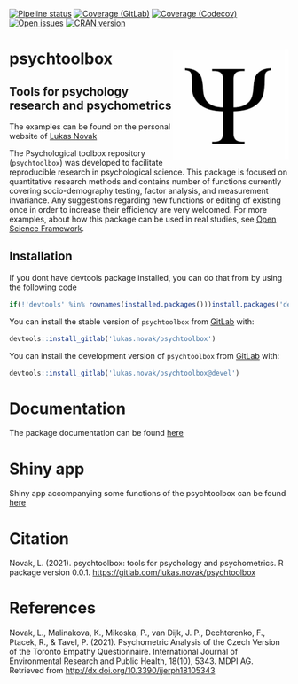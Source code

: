 
<!-- badges: start -->
[![Pipeline status](https://gitlab.com/lukas.novak/psychtoolbox/badges/master/pipeline.svg)](https://gitlab.com/lukas.novak/psychtoolbox/-/commits/master)
[![Coverage (GitLab)](https://gitlab.com/lukas.novak/psychtoolbox/badges/master/coverage.svg?job=coverage)](https://gitlab.com/lukas.novak/psychtoolbox/-/commits/master)
[![Coverage (Codecov)](https://codecov.io/gl/lukas.novak/psychtoolbox/branch/master/graph/badge.svg)](https://codecov.io/gl/lukas.novak/psychtoolbox?branch=master)
[![Open issues](https://img.shields.io/gitlab/issues/open/lukas.novak/psychtoolbox)](https://gitlab.com/lukas.novak/psychtoolbox/-/issues)
[![CRAN version](https://www.r-pkg.org/badges/version/psychtoolbox)](https://cran.r-project.org/package=psychtoolbox)

<!-- badges: end -->

# <img src='images/psych.png' align="right" height="200" />

# psychtoolbox

## Tools for psychology research and psychometrics

The examples can be found on the personal website of [Lukas
Novak](https://lukasnovak.online/)

<!--------------------------------------------->
<!-- Start of a custom bit for every package -->
<!--------------------------------------------->

The Psychological toolbox repository (`psychtoolbox`) was developed to
facilitate reproducible research in psychological science. This package
is focused on quantitative research methods and contains number of
functions currently covering socio-demography testing, factor analysis,
and measurement invariance. Any suggestions regarding new functions or
editing of existing once in order to increase their efficiency are very
welcomed. For more examples, about how this package can be used in real
studies, see [Open Science Framework](https://osf.io/9zhpj/).

<!--------------------------------------------->
<!--  End of a custom bit for every package  -->
<!--------------------------------------------->

## Installation

If you dont have devtools package installed, you can do that from by
using the following code

``` r
if(!'devtools' %in% rownames(installed.packages()))install.packages('devtools')
```

You can install the stable version of `psychtoolbox` from
[GitLab](https://about.gitlab.com/) with:

``` r
devtools::install_gitlab('lukas.novak/psychtoolbox')
```

You can install the development version of `psychtoolbox` from
[GitLab](https://about.gitlab.com/) with:

``` r
devtools::install_gitlab('lukas.novak/psychtoolbox@devel')
```

<!--------------------------------------------->
<!-- Start of a custom bit for every package -->
<!--------------------------------------------->
<!-- ## References ##• -->

# Documentation

The package documentation can be found [here](psychtoolbox_0.0.1.pdf)

# Shiny app

Shiny app accompanying some functions of the psychtoolbox can be found
[here](https://ja2qga-luk0-nov0k.shinyapps.io/lasy/?_ga=2.99139742.1229221532.1676069241-1657799194.1676069241)

# Citation

Novak, L. (2021). psychtoolbox: tools for psychology and psychometrics.
R package version 0.0.1. <https://gitlab.com/lukas.novak/psychtoolbox>

# References

Novak, L., Malinakova, K., Mikoska, P., van Dijk, J. P., Dechterenko,
F., Ptacek, R., & Tavel, P. (2021). Psychometric Analysis of the Czech
Version of the Toronto Empathy Questionnaire. International Journal of
Environmental Research and Public Health, 18(10), 5343. MDPI AG.
Retrieved from <http://dx.doi.org/10.3390/ijerph18105343>

<!--------------------------------------------->
<!--  End of a custom bit for every package  -->
<!--------------------------------------------->

